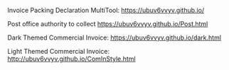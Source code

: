 Invoice Packing Declaration MultiTool: https://ubuv6vvyv.github.io/

Post office authority to collect https://ubuv6vvyv.github.io/Post.html


Dark Themed Commercial Invoice: https://ubuv6vvyv.github.io/dark.html


Light Themed Commercial Invoice: http://ubuv6vvyv.github.io/ComInStyle.html
